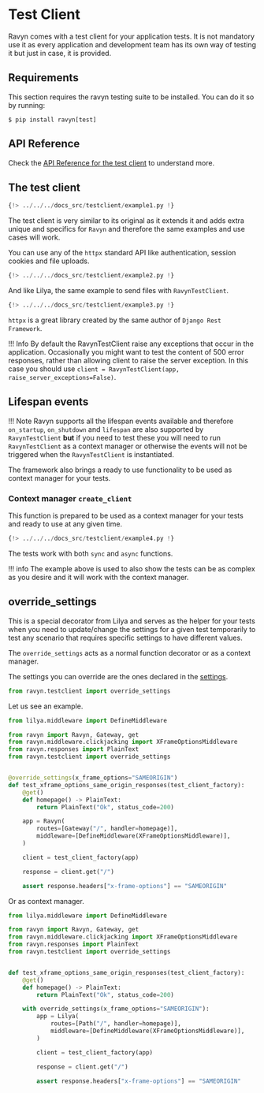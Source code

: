 # Test Client

Ravyn comes with a test client for your application tests. It is not mandatory use it as every application and
development team has its own way of testing it but just in case, it is provided.

## Requirements

This section requires the ravyn testing suite to be installed. You can do it so by running:

```shell
$ pip install ravyn[test]
```

## API Reference

Check the [API Reference for the test client](./references/test-client.md) to understand more.

## The test client

```python
{!> ../../../docs_src/testclient/example1.py !}
```

The test client is very similar to its original as it extends it and adds extra unique and specifics for `Ravyn`
and therefore the same examples and use cases will work.

You can use any of the `httpx` standard API like authentication, session cookies and file uploads.

```python
{!> ../../../docs_src/testclient/example2.py !}
```

And like Lilya, the same example to send files with `RavynTestClient`.

```python
{!> ../../../docs_src/testclient/example3.py !}
```

`httpx` is a great library created by the same author of `Django Rest Framework`.

!!! Info
    By default the RavynTestClient raise any exceptions that occur in the application.
    Occasionally you might want to test the content of 500 error responses, rather than allowing client to raise the
    server exception. In this case you should use `client = RavynTestClient(app, raise_server_exceptions=False)`.

## Lifespan events

!!! Note
    Ravyn supports all the lifespan events available and therefore `on_startup`, `on_shutdown` and `lifespan` are
    also supported by `RavynTestClient` **but** if you need to test these you will need to run `RavynTestClient`
    as a context manager or otherwise the events will not be triggered when the `RavynTestClient` is instantiated.

The framework also brings a ready to use functionality to be used as context manager for your tests.

### Context manager `create_client`

This function is prepared to be used as a context manager for your tests and ready to use at any given time.

```python
{!> ../../../docs_src/testclient/example4.py !}
```

The tests work with both `sync` and `async` functions.

!!! info
    The example above is used to also show the tests can be as complex as you desire and it will work with the
    context manager.

## override_settings

This is a special decorator from Lilya and serves as the helper for your tests when you need to update/change
the settings for a given test temporarily to test any scenario that requires specific settings to have different values.

The `override_settings` acts as a normal function decorator or as a context manager.

The settings you can override are the ones declared in the [settings](./application/settings.md).

```python
from ravyn.testclient import override_settings
```

Let us see an example.

```python
from lilya.middleware import DefineMiddleware

from ravyn import Ravyn, Gateway, get
from ravyn.middleware.clickjacking import XFrameOptionsMiddleware
from ravyn.responses import PlainText
from ravyn.testclient import override_settings


@override_settings(x_frame_options="SAMEORIGIN")
def test_xframe_options_same_origin_responses(test_client_factory):
    @get()
    def homepage() -> PlainText:
        return PlainText("Ok", status_code=200)

    app = Ravyn(
        routes=[Gateway("/", handler=homepage)],
        middleware=[DefineMiddleware(XFrameOptionsMiddleware)],
    )

    client = test_client_factory(app)

    response = client.get("/")

    assert response.headers["x-frame-options"] == "SAMEORIGIN"
```

Or as context manager.

```python
from lilya.middleware import DefineMiddleware

from ravyn import Ravyn, Gateway, get
from ravyn.middleware.clickjacking import XFrameOptionsMiddleware
from ravyn.responses import PlainText
from ravyn.testclient import override_settings


def test_xframe_options_same_origin_responses(test_client_factory):
    @get()
    def homepage() -> PlainText:
        return PlainText("Ok", status_code=200)

    with override_settings(x_frame_options="SAMEORIGIN"):
        app = Lilya(
            routes=[Path("/", handler=homepage)],
            middleware=[DefineMiddleware(XFrameOptionsMiddleware)],
        )

        client = test_client_factory(app)

        response = client.get("/")

        assert response.headers["x-frame-options"] == "SAMEORIGIN"
```
